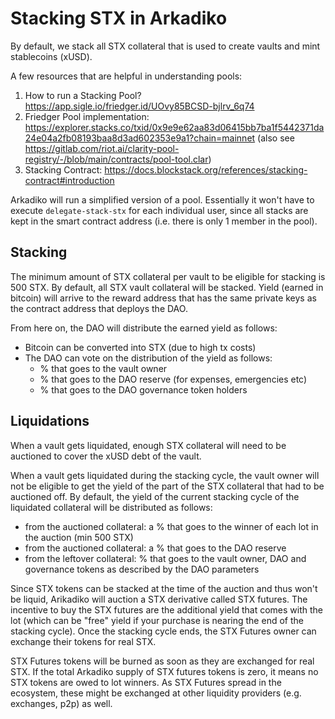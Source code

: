 # Stacking STX in Arkadiko

By default, we stack all STX collateral that is used to create vaults and mint stablecoins (xUSD).

A few resources that are helpful in understanding pools:
1. How to run a Stacking Pool? https://app.sigle.io/friedger.id/UOvy85BCSD-bjlrv_6q74
2. Friedger Pool implementation: https://explorer.stacks.co/txid/0x9e9e62aa83d06415bb7ba1f5442371da24e04a2fb08193baa8d3ad602353e9a1?chain=mainnet (also see https://gitlab.com/riot.ai/clarity-pool-registry/-/blob/main/contracts/pool-tool.clar)
3. Stacking Contract: https://docs.blockstack.org/references/stacking-contract#introduction

Arkadiko will run a simplified version of a pool. Essentially it won't have to execute `delegate-stack-stx` for each individual user, since all stacks are kept in the smart contract address (i.e. there is only 1 member in the pool).

## Stacking

The minimum amount of STX collateral per vault to be eligible for stacking is 500 STX. By default, all STX vault collateral will be stacked. Yield (earned in bitcoin) will arrive to the reward address that has the same private keys as the contract address that deploys the DAO.

From here on, the DAO will distribute the earned yield as follows:

- Bitcoin can be converted into STX (due to high tx costs)
- The DAO can vote on the distribution of the yield as follows:
  - % that goes to the vault owner
  - % that goes to the DAO reserve (for expenses, emergencies etc)
  - % that goes to the DAO governance token holders

## Liquidations

When a vault gets liquidated, enough STX collateral will need to be auctioned to cover the xUSD debt of the vault. 

When a vault gets liquidated during the stacking cycle, the vault owner will not be eligible to get the yield of the part of the STX collateral that had to be auctioned off. By default, the yield of the current stacking cycle of the liquidated collateral will be distributed as follows:

- from the auctioned collateral: a % that goes to the winner of each lot in the auction (min 500 STX)
- from the auctioned collateral: a % that goes to the DAO reserve
- from the leftover collateral: % that goes to the vault owner, DAO and governance tokens as described by the DAO parameters

Since STX tokens can be stacked at the time of the auction and thus won't be liquid, Arikadiko will auction a STX derivative called STX futures. The incentive to buy the STX futures are the additional yield that comes with the lot (which can be "free" yield if your purchase is nearing the end of the stacking cycle). Once the stacking cycle ends, the STX Futures owner can exchange their tokens for real STX.

STX Futures tokens will be burned as soon as they are exchanged for real STX. If the total Arkadiko supply of STX futures tokens is zero, it means no STX tokens are owed to lot winners. As STX Futures spread in the ecosystem, these might be exchanged at other liquidity providers (e.g. exchanges, p2p) as well.
